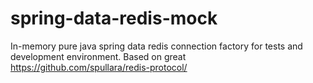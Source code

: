 spring-data-redis-mock
======================

In-memory pure java spring data redis connection factory for tests and development environment. Based on great https://github.com/spullara/redis-protocol/
